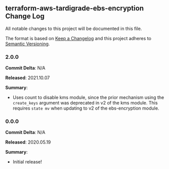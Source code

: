 ## terraform-aws-tardigrade-ebs-encryption Change Log

All notable changes to this project will be documented in this file.

The format is based on [Keep a Changelog](http://keepachangelog.com/) and this project adheres to [Semantic Versioning](http://semver.org/).

### 2.0.0

**Commit Delta**: N/A

**Released**: 2021.10.07

**Summary**:

*   Uses count to disable kms module, since the prior mechanism using the `create_keys`
    argument was deprecated in v2 of the kms module. This requires `state mv` when
    updating to v2 of the ebs-encryption module.

### 0.0.0

**Commit Delta**: N/A

**Released**: 2020.05.19

**Summary**:

*   Initial release!
